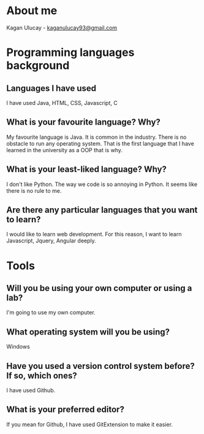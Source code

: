 # About me

Kagan Ulucay - kaganulucay93@gmail.com

# Programming languages background

## Languages I have used

I have used Java, HTML, CSS, Javascript, C

## What is your favourite language?  Why?

My favourite language is Java. It is common in the industry. There is no obstacle to run any operating system. That is the first language that I have learned in the university as a OOP that is why.

## What is your least-liked language?  Why?

I don't like Python. The way we code is so annoying in Python. It seems like there is no rule to me.

## Are there any particular languages that you want to learn?

I would like to learn web development. For this reason, I want to learn Javascript, Jquery, Angular deeply.


# Tools

## Will you be using your own computer or using a lab?

I'm going to use my own computer.

## What operating system will you be using?

Windows

## Have you used a version control system before?  If so, which ones?

I have used Github.

## What is your preferred editor?

If you mean for Github, I have used GitExtension to make it easier.
